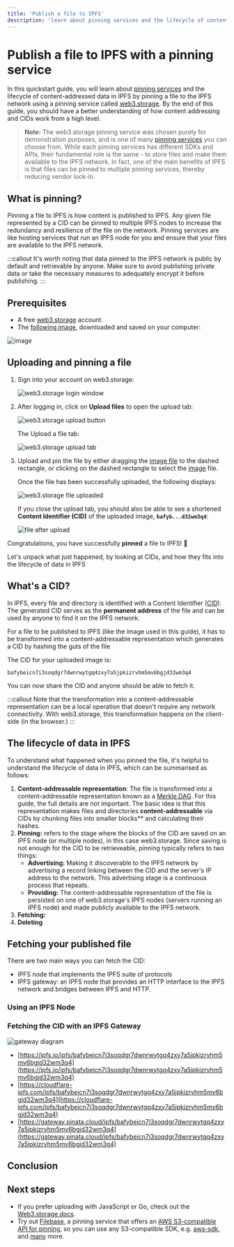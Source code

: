 ```yaml
---
title: 'Publish a file to IPFS'
description: 'learn about pinning services and the lifecycle of content-addressed data in IPFS by pinning a file to the IPFS network'
---
```


# Publish a file to IPFS with a pinning service

In this quickstart guide, you will learn about [pinning services](../concepts/persistence.md#pinning-in-context) and the lifecycle of content-addressed data in IPFS by pinning a file to the IPFS network using a pinning service called [web3.storage](https://web3.storage/). By the end of this guide, you should have a better understanding of how content addressing and CIDs work from a high level.

> **Note:** The web3.storage pinning service was chosen purely for demonstration purposes, and is one of many [pinning services](../concepts/persistence.md#pinning-in-context) you can choose from. While each pinning services has different SDKs and APIs, their fundamental role is the same - to store files and make them available to the IPFS network. In fact, one of the main benefits of IPFS is that files can be pinned to multiple pinning services, thereby reducing vendor lock-in.

## What is pinning?

Pinning a file to IPFS is how content is published to IPFS. Any given file represented by a CID can be pinned to multiple IPFS nodes to increase the redundancy and resilience of the file on the network. Pinning services are like hosting services that run an IPFS node for you and ensure that your files are available to the IPFS network.

:::callout
It's worth noting that data pinned to the IPFS network is public by default and retrievable by anyone. Make sure to avoid publishing private data or take the necessary measures to adequately encrypt it before publishing.
:::
## Prerequisites

- A free [web3.storage](https://web3.storage/) account.
- The [following image](/images/welcome-to-IPFS.jpg), downloaded and saved on your computer:

![image](/images/welcome-to-IPFS.jpg)

## Uploading and pinning a file

1. Sign into your account on web3.storage:

   ![web3.storage login window](./images/login-web3-storage.png)

1. After logging in, click on **Upload files** to open the upload tab:

   ![web3.storage upload button](./images/web3-upload-button.png)

   The Upload a file tab:

   ![web3.storage upload tab](./images/web3-upload-tab.png)

1. Upload and pin the file by either dragging the [image file](/images/welcome-to-IPFS.jpg) to the dashed rectangle, or clicking on the dashed rectangle to select the [image](/images/welcome-to-IPFS.jpg) file.

   Once the file has been successfully uploaded, the following displays:

   ![web3.storage file uploaded](./images/web3-file-uploaded.png)

   If you close the upload tab, you should also be able to see a shortened **Content Identifier (CID)** of the uploaded image, **`bafyb...d32wm3q4`**:

   ![file after upload](./images/web3-file-after-upload.png)

Congratulations, you have successfully **pinned** a file to IPFS! 🎉

Let's unpack what just happened, by looking at CIDs, and how they fits into the lifecycle of data in IPFS

## What's a CID?

In IPFS, every file and directory is identified with a Content Identifier ([CID](../concepts/content-addressing.md)). The generated CID serves as the **permanent address** of the file and can be used by anyone to find it on the IPFS network.

For a file to be published to IPFS (like the image used in this guide), it has to be transformed into a content-addressable representation which generates a CID by hashing the guts of the file

The CID for your uploaded image is:

```plaintext
bafybeicn7i3soqdgr7dwnrwytgq4zxy7a5jpkizrvhm5mv6bgjd32wm3q4
```

You can now share the CID and anyone should be able to fetch it.

:::callout
Note that the transformation into a content-addressable representation can be a local operation that doesn't require any network connectivity. With web3.storage, this transformation happens on the client-side (in the browser.)
:::

## The lifecycle of data in IPFS

To understand what happened when you pinned the file, it's helpful to understand the lifecycle of data in IPFS, which can be summarised as follows:

1. **Content-addressable representation**: The file is transformed into a content-addressable representation known as a [Merkle DAG](../concepts/merkle-dag.md). For this guide, the full details are not important. The basic idea is that this representation makes files and directories **content-addressable** via CIDs by chunking files into smaller blocks** and calculating their hashes.
2. **Pinning:** refers to the stage where the blocks of the CID are saved on an IPFS node (or multiple nodes), in this case web3.storage. Since saving is not enough for the CID to be retrieveable, pinning typically refers to two things:
   - **Advertising:** Making it discoverable to the IPFS network by advertising a record linking between the CID and the server's IP address to the network. This advertising stage is a continuous process that repeats. 
   - **Providing:** The content-addressable representation of the file is persisted on one of web3.storage's IPFS nodes (servers running an IPFS node) and made publicly available to the IPFS network.
3. **Fetching:** 
4. **Deleting**

## Fetching your published file

There are two main ways you can fetch the CID:
- IPFS node that implements the IPFS suite of protocols
- IPFS gateway: an IPFS node that provides an HTTP interface to the IPFS network and bridges between IPFS and HTTP.

### Using an IPFS Node



### Fetching the CID with an IPFS Gateway

![gateway diagram](./images/gateway.png)

- [https://ipfs.io/ipfs/bafybeicn7i3soqdgr7dwnrwytgq4zxy7a5jpkizrvhm5mv6bgjd32wm3q4](https://ipfs.io/ipfs/bafybeicn7i3soqdgr7dwnrwytgq4zxy7a5jpkizrvhm5mv6bgjd32wm3q4)
- [https://cloudflare-ipfs.com/ipfs/bafybeicn7i3soqdgr7dwnrwytgq4zxy7a5jpkizrvhm5mv6bgjd32wm3q4](https://cloudflare-ipfs.com/ipfs/bafybeicn7i3soqdgr7dwnrwytgq4zxy7a5jpkizrvhm5mv6bgjd32wm3q4)
- [https://gateway.pinata.cloud/ipfs/bafybeicn7i3soqdgr7dwnrwytgq4zxy7a5jpkizrvhm5mv6bgjd32wm3q4](https://gateway.pinata.cloud/ipfs/bafybeicn7i3soqdgr7dwnrwytgq4zxy7a5jpkizrvhm5mv6bgjd32wm3q4)

## Conclusion

## Next steps

- If you prefer uploading with JavaScript or Go, check out the [Web3.storage docs](https://web3.storage/docs/how-tos/store/).
- Try out [Filebase](https://filebase.com/), a pinning service that offers an [AWS S3-compatible API for pinning](https://docs.filebase.com/getting-started/s3-api-getting-started-guide), so you can use any S3-compatible SDK, e.g. [aws-sdk](https://www.npmjs.com/package/aws-sdk), and [many](https://github.com/s3tools/s3cmd) more.

